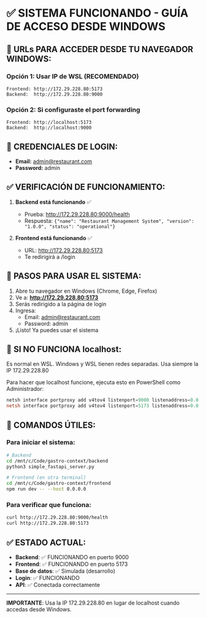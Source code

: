 # ✅ SISTEMA FUNCIONANDO - GUÍA DE ACCESO DESDE WINDOWS

## 🎯 URLs PARA ACCEDER DESDE TU NAVEGADOR WINDOWS:

### Opción 1: Usar IP de WSL (RECOMENDADO)
```
Frontend: http://172.29.228.80:5173
Backend:  http://172.29.228.80:9000
```

### Opción 2: Si configuraste el port forwarding
```
Frontend: http://localhost:5173
Backend:  http://localhost:9000
```

## 🔑 CREDENCIALES DE LOGIN:
- **Email:** admin@restaurant.com
- **Password:** admin

## ✅ VERIFICACIÓN DE FUNCIONAMIENTO:

1. **Backend está funcionando** ✅
   - Prueba: http://172.29.228.80:9000/health
   - Respuesta: `{"name": "Restaurant Management System", "version": "1.0.0", "status": "operational"}`

2. **Frontend está funcionando** ✅
   - URL: http://172.29.228.80:5173
   - Te redirigirá a /login

## 📝 PASOS PARA USAR EL SISTEMA:

1. Abre tu navegador en Windows (Chrome, Edge, Firefox)
2. Ve a: **http://172.29.228.80:5173**
3. Serás redirigido a la página de login
4. Ingresa:
   - Email: admin@restaurant.com
   - Password: admin
5. ¡Listo! Ya puedes usar el sistema

## 🔧 SI NO FUNCIONA localhost:

Es normal en WSL. Windows y WSL tienen redes separadas. Usa siempre la IP 172.29.228.80

Para hacer que localhost funcione, ejecuta esto en PowerShell como Administrador:
```powershell
netsh interface portproxy add v4tov4 listenport=9000 listenaddress=0.0.0.0 connectport=9000 connectaddress=172.29.228.80
netsh interface portproxy add v4tov4 listenport=5173 listenaddress=0.0.0.0 connectport=5173 connectaddress=172.29.228.80
```

## 🚀 COMANDOS ÚTILES:

### Para iniciar el sistema:
```bash
# Backend
cd /mnt/c/Code/gastro-context/backend
python3 simple_fastapi_server.py

# Frontend (en otra terminal)
cd /mnt/c/Code/gastro-context/frontend
npm run dev -- --host 0.0.0.0
```

### Para verificar que funciona:
```bash
curl http://172.29.228.80:9000/health
curl http://172.29.228.80:5173
```

## ✅ ESTADO ACTUAL:
- **Backend**: ✅ FUNCIONANDO en puerto 9000
- **Frontend**: ✅ FUNCIONANDO en puerto 5173
- **Base de datos**: ✅ Simulada (desarrollo)
- **Login**: ✅ FUNCIONANDO
- **API**: ✅ Conectada correctamente

---
**IMPORTANTE**: Usa la IP 172.29.228.80 en lugar de localhost cuando accedas desde Windows.